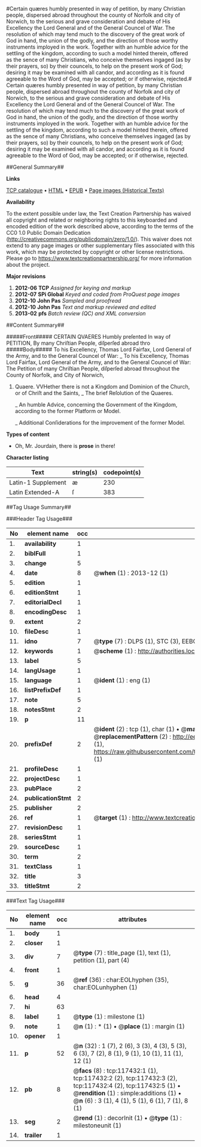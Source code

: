 #Certain quæres humbly presented in way of petition, by many Christian people, dispersed abroad throughout the county of Norfolk and city of Norwich, to the serious and grave consideration and debate of His Excellency the Lord General and of the General Councel of War. The resolution of which may tend much to the discovery of the great work of God in hand, the union of the godly, and the direction of those worthy instruments imployed in the work. Together with an humble advice for the settling of the kingdom, according to such a model hinted therein, offered as the sence of many Christians, who conceive themselves ingaged (as by their prayers, so) by their councels, to help on the present work of God; desiring it may be examined with all candor, and according as it is found agreeable to the Word of God, may be accepted; or if otherwise, rejected.#
Certain quæres humbly presented in way of petition, by many Christian people, dispersed abroad throughout the county of Norfolk and city of Norwich, to the serious and grave consideration and debate of His Excellency the Lord General and of the General Councel of War. The resolution of which may tend much to the discovery of the great work of God in hand, the union of the godly, and the direction of those worthy instruments imployed in the work. Together with an humble advice for the settling of the kingdom, according to such a model hinted therein, offered as the sence of many Christians, who conceive themselves ingaged (as by their prayers, so) by their councels, to help on the present work of God; desiring it may be examined with all candor, and according as it is found agreeable to the Word of God, may be accepted; or if otherwise, rejected.

##General Summary##

**Links**

[TCP catalogue](http://www.ota.ox.ac.uk/tcp/)  • 
[HTML](http://tei.it.ox.ac.uk/tcp/Texts-HTML/free/A78/A78493.html)  • 
[EPUB](http://tei.it.ox.ac.uk/tcp/Texts-EPUB/free/A78/A78493.epub) • 
[Page images (Historical Texts)](https://historicaltexts.jisc.ac.uk/eebo-99865195e)

**Availability**

To the extent possible under law, the Text Creation Partnership has waived all copyright and related or neighboring rights to this keyboarded and encoded edition of the work described above, according to the terms of the CC0 1.0 Public Domain Dedication (http://creativecommons.org/publicdomain/zero/1.0/). This waiver does not extend to any page images or other supplementary files associated with this work, which may be protected by copyright or other license restrictions. Please go to https://www.textcreationpartnership.org/ for more information about the project.

**Major revisions**

1. __2012-06__ __TCP__ *Assigned for keying and markup*
1. __2012-07__ __SPi Global__ *Keyed and coded from ProQuest page images*
1. __2012-10__ __John Pas__ *Sampled and proofread*
1. __2012-10__ __John Pas__ *Text and markup reviewed and edited*
1. __2013-02__ __pfs__ *Batch review (QC) and XML conversion*

##Content Summary##

#####Front#####
CERTAIN QVAERES Humbly preſented In way of PETITION, By many Chriſtian People, diſperſed abroad thro
#####Body#####
To his Excellency, Thomas Lord Fairfax, Lord General of the Army, and to the General Councel of War:
    _ To his Excellency, Thomas Lord Fairfax, Lord General of the Army, and to the General Councel of War: The Petition of many Chriſtian People, diſperſed abroad throughout the County of Norfolk, and City of Norwich,
1. Quaere. VVHether there is not a Kingdom and Dominion of the Church, or of Chriſt and the Saints, 
    _ The brief Reſolution of the Quaeres.

    _ An humble Advice, concerning the Government of the Kingdom, according to the former Platform or Model.

    _ Additional Conſiderations for the improvement of the former Model.

**Types of content**

  * Oh, Mr. Jourdain, there is **prose** in there!

**Character listing**


|Text|string(s)|codepoint(s)|
|---|---|---|
|Latin-1 Supplement|æ|230|
|Latin Extended-A|ſ|383|

##Tag Usage Summary##

###Header Tag Usage###

|No|element name|occ|attributes|
|---|---|---|---|
|1.|__availability__|1||
|2.|__biblFull__|1||
|3.|__change__|5||
|4.|__date__|8| @__when__ (1) : 2013-12 (1)|
|5.|__edition__|1||
|6.|__editionStmt__|1||
|7.|__editorialDecl__|1||
|8.|__encodingDesc__|1||
|9.|__extent__|2||
|10.|__fileDesc__|1||
|11.|__idno__|7| @__type__ (7) : DLPS (1), STC (3), EEBO-CITATION (1), PROQUEST (1), VID (1)|
|12.|__keywords__|1| @__scheme__ (1) : http://authorities.loc.gov/ (1)|
|13.|__label__|5||
|14.|__langUsage__|1||
|15.|__language__|1| @__ident__ (1) : eng (1)|
|16.|__listPrefixDef__|1||
|17.|__note__|5||
|18.|__notesStmt__|2||
|19.|__p__|11||
|20.|__prefixDef__|2| @__ident__ (2) : tcp (1), char (1)  •  @__matchPattern__ (2) : ([0-9\-]+):([0-9IVX]+) (1), (.+) (1)  •  @__replacementPattern__ (2) : http://eebo.chadwyck.com/downloadtiff?vid=$1&page=$2 (1), https://raw.githubusercontent.com/textcreationpartnership/Texts/master/tcpchars.xml#$1 (1)|
|21.|__profileDesc__|1||
|22.|__projectDesc__|1||
|23.|__pubPlace__|2||
|24.|__publicationStmt__|2||
|25.|__publisher__|2||
|26.|__ref__|1| @__target__ (1) : http://www.textcreationpartnership.org/docs/. (1)|
|27.|__revisionDesc__|1||
|28.|__seriesStmt__|1||
|29.|__sourceDesc__|1||
|30.|__term__|2||
|31.|__textClass__|1||
|32.|__title__|3||
|33.|__titleStmt__|2||


###Text Tag Usage###

|No|element name|occ|attributes|
|---|---|---|---|
|1.|__body__|1||
|2.|__closer__|1||
|3.|__div__|7| @__type__ (7) : title_page (1), text (1), petition (1), part (4)|
|4.|__front__|1||
|5.|__g__|36| @__ref__ (36) : char:EOLhyphen (35), char:EOLunhyphen (1)|
|6.|__head__|4||
|7.|__hi__|63||
|8.|__label__|1| @__type__ (1) : milestone (1)|
|9.|__note__|1| @__n__ (1) : * (1)  •  @__place__ (1) : margin (1)|
|10.|__opener__|1||
|11.|__p__|52| @__n__ (32) : 1 (7), 2 (6), 3 (3), 4 (3), 5 (3), 6 (3), 7 (2), 8 (1), 9 (1), 10 (1), 11 (1), 12 (1)|
|12.|__pb__|8| @__facs__ (8) : tcp:117432:1 (1), tcp:117432:2 (2), tcp:117432:3 (2), tcp:117432:4 (2), tcp:117432:5 (1)  •  @__rendition__ (1) : simple:additions (1)  •  @__n__ (6) : 3 (1), 4 (1), 5 (1), 6 (1), 7 (1), 8 (1)|
|13.|__seg__|2| @__rend__ (1) : decorInit (1)  •  @__type__ (1) : milestoneunit (1)|
|14.|__trailer__|1||
